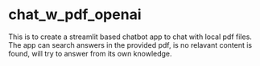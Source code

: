 # chat_w_pdf_openai
This is to create a streamlit based chatbot app to chat with local pdf files.
The app can search answers in the provided pdf, is no relavant content is found, will try to answer from its own knowledge.
